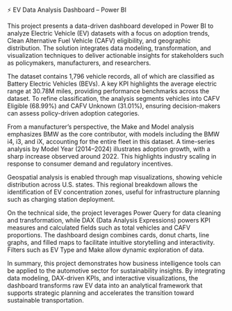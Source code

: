 ⚡ EV Data Analysis Dashboard – Power BI

This project presents a data-driven dashboard developed in Power BI to analyze Electric Vehicle (EV) datasets with a focus on adoption trends, Clean Alternative Fuel Vehicle (CAFV) eligibility, and geographic distribution. The solution integrates data modeling, transformation, and visualization techniques to deliver actionable insights for stakeholders such as policymakers, manufacturers, and researchers.

The dataset contains 1,796 vehicle records, all of which are classified as Battery Electric Vehicles (BEVs). A key KPI highlights the average electric range at 30.78M miles, providing performance benchmarks across the dataset. To refine classification, the analysis segments vehicles into CAFV Eligible (68.99%) and CAFV Unknown (31.01%), ensuring decision-makers can assess policy-driven adoption categories.

From a manufacturer’s perspective, the Make and Model analysis emphasizes BMW as the core contributor, with models including the BMW i4, i3, and iX, accounting for the entire fleet in this dataset. A time-series analysis by Model Year (2014–2024) illustrates adoption growth, with a sharp increase observed around 2022. This highlights industry scaling in response to consumer demand and regulatory incentives.

Geospatial analysis is enabled through map visualizations, showing vehicle distribution across U.S. states. This regional breakdown allows the identification of EV concentration zones, useful for infrastructure planning such as charging station deployment.

On the technical side, the project leverages Power Query for data cleaning and transformation, while DAX (Data Analysis Expressions) powers KPI measures and calculated fields such as total vehicles and CAFV proportions. The dashboard design combines cards, donut charts, line graphs, and filled maps to facilitate intuitive storytelling and interactivity. Filters such as EV Type and Make allow dynamic exploration of data.

In summary, this project demonstrates how business intelligence tools can be applied to the automotive sector for sustainability insights. By integrating data modeling, DAX-driven KPIs, and interactive visualizations, the dashboard transforms raw EV data into an analytical framework that supports strategic planning and accelerates the transition toward sustainable transportation.

